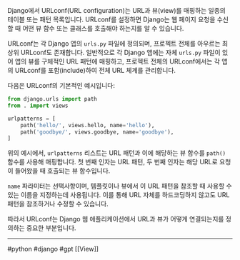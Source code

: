 Django에서 URLconf(URL configuration)는 URL과 뷰(view)를 매핑하는 일종의 테이블 또는 패턴 목록입니다. URLconf를 설정하면 Django는 웹 페이지 요청을 수신할 때 어떤 뷰 함수 또는 클래스를 호출해야 하는지를 알 수 있습니다.

URLconf는 각 Django 앱의 `urls.py` 파일에 정의되며, 프로젝트 전체를 아우르는 최상위 URLconf도 존재합니다. 일반적으로 각 Django 앱에는 자체 `urls.py` 파일이 있어 앱의 뷰를 구체적인 URL 패턴에 매핑하고, 프로젝트 전체의 URLconf에서는 각 앱의 URLconf를 포함(include)하여 전체 URL 체계를 관리합니다.

다음은 URLconf의 기본적인 예시입니다:
```python
from django.urls import path
from . import views

urlpatterns = [
    path('hello/', views.hello, name='hello'),
    path('goodbye/', views.goodbye, name='goodbye'),
]

```

위의 예시에서, `urlpatterns` 리스트는 URL 패턴과 이에 해당하는 뷰 함수를 `path()` 함수를 사용해 매핑합니다. 첫 번째 인자는 URL 패턴, 두 번째 인자는 해당 URL로 요청이 들어왔을 때 호출되는 뷰 함수입니다.

`name` 파라미터는 선택사항이며, 템플릿이나 뷰에서 이 URL 패턴을 참조할 때 사용할 수 있는 이름을 지정하는데 사용됩니다. 이를 통해 URL 자체를 하드코딩하지 않고도 URL 패턴을 참조하거나 수정할 수 있습니다.

따라서 URLconf는 Django 웹 애플리케이션에서 URL과 뷰가 어떻게 연결되는지를 정의하는 중요한 부분입니다.

---
#python #django #gpt [[View]]